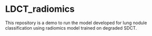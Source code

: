 # LDCT_radiomics
This repository is a demo to run the model developed for lung nodule classification using radiomics model trained on degraded SDCT.
